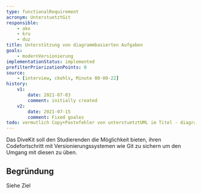 ```yaml
---
type: functionalRequirement
acronym: UnterstuetztGit
responsible: 
    - ako
    - kru
    - duz
title: Unterstützung von diagrammbasierten Aufgaben
goals: 
    - modernVersionierung
implementationStatus: implemented
prefilterPriorizationPoints: 0
source:
    - [interview, ckohls, Minute 00-00-22]
history:
    v1:
        date: 2021-07-03
        comment: initially created
    v2:
        date: 2021-07-15
        comment: Fixed goales
todo: vermutlich Copy+Pastefehler von unterstuetztUML im Titel - diagrammbasierte Aufgaben ergibt hier kein Sinn
---
```


Das DiveKit soll den Studierenden die Möglichkeit bieten, ihren Codefortschritt mit Versionierungssystemen wie Git zu sichern um den Umgang mit diesen zu üben.

## Begründung

Siehe Ziel


